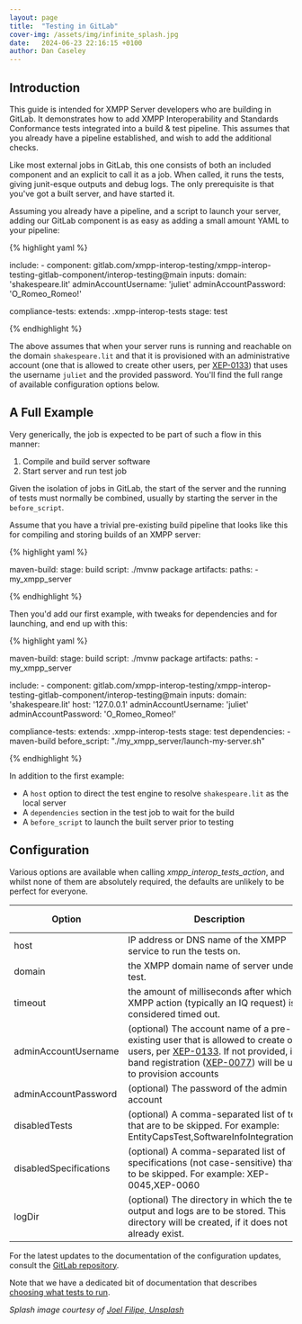 ```yaml
---
layout: page
title:  "Testing in GitLab"
cover-img: /assets/img/infinite_splash.jpg
date:   2024-06-23 22:16:15 +0100
author: Dan Caseley
---
```


## Introduction

This guide is intended for XMPP Server developers who are building in GitLab. It demonstrates how to add XMPP Interoperability and Standards Conformance tests integrated into a build & test pipeline. This assumes that you already have a pipeline established, and wish to add the additional checks.

Like most external jobs in GitLab, this one consists of both an included component and an explicit to call it as a job. When called, it runs the tests, giving junit-esque outputs and debug logs. The only prerequisite is that you've got a built server, and have started it.

Assuming you already have a pipeline, and a script to launch your server, adding our GitLab component is as easy as adding a small amount YAML to your pipeline:

{% highlight yaml %}

  include:
    - component: gitlab.com/xmpp-interop-testing/xmpp-interop-testing-gitlab-component/interop-testing@main
      inputs:
        domain: 'shakespeare.lit'
        adminAccountUsername: 'juliet'
        adminAccountPassword: 'O_Romeo_Romeo!'

  compliance-tests:
    extends: .xmpp-interop-tests
    stage: test

{% endhighlight %}

The above assumes that when your server runs is running and reachable on the domain `shakespeare.lit` and that it is provisioned with an administrative account (one that is allowed to create other users, per [XEP-0133](https://xmpp.org/extensions/xep-0133.html)) that uses the username `juliet` and the provided password. You'll find the full range of available configuration options below.

## A Full Example

Very generically, the job is expected to be part of such a flow in this manner:

1. Compile and build server software
2. Start server and run test job

Given the isolation of jobs in GitLab, the start of the server and the running of tests must normally be combined, usually by starting the server in the `before_script`.

Assume that you have a trivial pre-existing build pipeline that looks like this for compiling and storing builds of an XMPP server:

{% highlight yaml %}

  maven-build:
    stage: build
    script: ./mvnw package
    artifacts:
      paths:
        - my_xmpp_server

{% endhighlight %}  

Then you'd add our first example, with tweaks for dependencies and for launching, and end up with this:

{% highlight yaml %}

  maven-build:
    stage: build
    script: ./mvnw package
    artifacts:
      paths:
        - my_xmpp_server

  include:
    - component: gitlab.com/xmpp-interop-testing/xmpp-interop-testing-gitlab-component/interop-testing@main
      inputs:
        domain: 'shakespeare.lit'
        host: '127.0.0.1'
        adminAccountUsername: 'juliet'
        adminAccountPassword: 'O_Romeo_Romeo!'
  
  compliance-tests:
    extends: .xmpp-interop-tests
    stage: test
    dependencies:
      - maven-build
    before_script: "./my_xmpp_server/launch-my-server.sh"

{% endhighlight %}

In addition to the first example:

- A `host` option to direct the test engine to resolve `shakespeare.lit` as the local server
- A `dependencies` section in the test job to wait for the build
- A `before_script` to launch the built server prior to testing

## Configuration

Various options are available when calling _xmpp_interop_tests_action_, and whilst none of them are absolutely required, the defaults are unlikely to be perfect for everyone.

| Option                 | Description                                                                                                                                                                                                                                                                           | Default value      |
|------------------------|---------------------------------------------------------------------------------------------------------------------------------------------------------------------------------------------------------------------------------------------------------------------------------------| ------------------ |
| host                   | IP address or DNS name of the XMPP service to run the tests on.                                                                                                                                                                                                                       | 127.0.0.1          |
| domain                 | the XMPP domain name of server under test.                                                                                                                                                                                                                                            | example.org        |
| timeout                | the amount of milliseconds after which an XMPP action (typically an IQ request) is considered timed out.                                                                                                                                                                              | 60000 (one minute) |
| adminAccountUsername   | (optional) The account name of a pre-existing user that is allowed to create other users, per [XEP-0133](https://xmpp.org/extensions/xep-0133.html). If not provided, in-band registration ([XEP-0077](https://xmpp.org/extensions/xep-0077.html)) will be used to provision accounts | -                  |
| adminAccountPassword   | (optional) The password of the admin account                                                                                                                                                                                                                                          | -                  |
| disabledTests          | (optional) A comma-separated list of tests that are to be skipped. For example: EntityCapsTest,SoftwareInfoIntegrationTest                                                                                                                                                            | -                  |
| disabledSpecifications | (optional) A comma-separated list of specifications (not case-sensitive) that are to be skipped. For example: XEP-0045,XEP-0060                                                                                                                                                       | -                  |
| logDir                 | (optional) The directory in which the test output and logs are to be stored. This directory will be created, if it does not already exist.                                                                                                                                            | ./output           |

For the latest updates to the documentation of the configuration updates, consult the [GitLab repository](https://gitlab.com/xmpp-interop-testing/xmpp-interop-testing-gitlab-component).

Note that we have a dedicated bit of documentation that describes [choosing what tests to run](selecting-tests).

_Splash image courtesy of [Joel Filipe, Unsplash](https://unsplash.com/photos/low-angle-photo-of-30-st-mary-axe-VuwAfoHpxgs?utm_content=creditCopyText&utm_medium=referral&utm_source=unsplash)_
